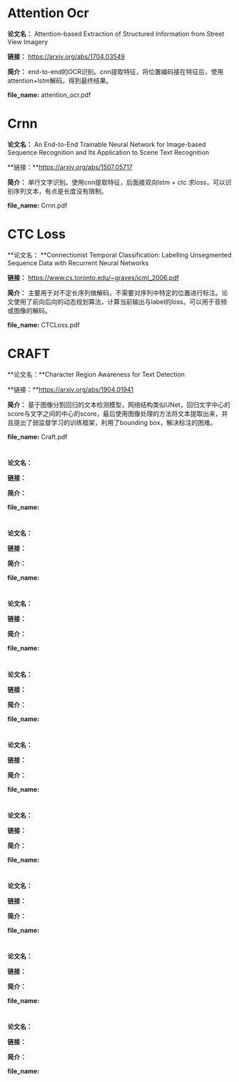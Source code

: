 # Attention Ocr

**论文名：** Attention-based Extraction of Structured Information from Street View Imagery

**链接：** https://arxiv.org/abs/1704.03549

**简介：**  end-to-end的OCR识别。cnn提取特征，将位置编码接在特征后，使用attention+lstm解码，得到最终结果。

**file_name:**  attention_ocr.pdf



# Crnn

**论文名：** An End-to-End Trainable Neural Network for Image-based Sequence Recognition and Its Application to Scene Text Recognition

**链接：**https://arxiv.org/abs/1507.05717

**简介：**  单行文字识别。使用cnn提取特征，后面接双向lstm + ctc 求loss，可以识别序列文本，有点是长度没有限制。

**file_name:**  Crnn.pdf



# CTC Loss

**论文名： **Connectionist Temporal Classification: Labelling Unsegmented Sequence Data with Recurrent Neural Networks

**链接：** https://www.cs.toronto.edu/~graves/icml_2006.pdf

**简介：**  主要用于对不定长序列做解码，不需要对序列中特定的位置进行标注。论文使用了前向后向的动态规划算法，计算当前输出与label的loss。可以用于音频或图像的解码。

**file_name:**  CTCLoss.pdf



# CRAFT

**论文名：**Character Region Awareness for Text Detection

**链接：**https://arxiv.org/abs/1904.01941

**简介：**  基于图像分割回归的文本检测模型，网络结构类似UNet，回归文字中心的score与文字之间的中心的score，最后使用图像处理的方法将文本提取出来，并且提出了弱监督学习的训练框架，利用了bounding box，解决标注的困难。

**file_name:**  Craft.pdf



# 

**论文名：**

**链接：**

**简介：**  

**file_name:** 



# 

**论文名：**

**链接：**

**简介：**  

**file_name:** 



# 

**论文名：**

**链接：**

**简介：**  

**file_name:** 



# 

**论文名：**

**链接：**

**简介：**  

**file_name:** 



# 

**论文名：**

**链接：**

**简介：**  

**file_name:** 



# 

**论文名：**

**链接：**

**简介：**  

**file_name:** 



# 

**论文名：**

**链接：**

**简介：**  

**file_name:** 



# 

**论文名：**

**链接：**

**简介：**  

**file_name:** 



# 

**论文名：**

**链接：**

**简介：**  

**file_name:** 